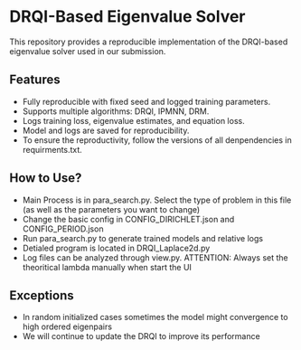 # DRQI-Based Eigenvalue Solver

This repository provides a reproducible implementation of the DRQI-based eigenvalue solver used in our submission.

## Features
- Fully reproducible with fixed seed and logged training parameters.
- Supports multiple algorithms: DRQI, IPMNN, DRM.
- Logs training loss, eigenvalue estimates, and equation loss.
- Model and logs are saved for reproducibility.
- To ensure the reproductivity, follow the versions of all denpendencies in requirments.txt.

## How to Use?
- Main Process is in para_search.py. Select the type of problem in this file (as well as the parameters you want to change)
- Change the basic config in CONFIG_DIRICHLET.json and CONFIG_PERIOD.json
- Run para_search.py to generate trained models and relative logs
- Detialed program is located in DRQI_Laplace2d.py
- Log files can be analyzed through view.py. ATTENTION: Always set the theoritical lambda manually when start the UI

## Exceptions
- In random initialized cases sometimes the model might convergence to high ordered eigenpairs
- We will continue to update the DRQI to improve its performance
